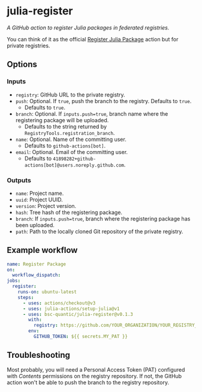 # julia-register

_A GitHub action to register Julia packages in federated registries._

You can think of it as the official [Register Julia Package](https://github.com/marketplace/actions/register-julia-package) action but for private registries.

## Options

### Inputs

- `registry`: GitHub URL to the private registry.
- `push`: Optional. If `true`, push the branch to the registry. Defaults to `true`.
  - Defaults to `true`.
- `branch`: Optional. If `inputs.push=true`, branch name where the registering package will be uploaded.
  - Defaults to the string returned by `RegistryTools.registration_branch`.
- `name`: Optional. Name of the committing user.
  - Defaults to `github-actions[bot]`.
- `email`: Optional. Email of the committing user.
  - Defaults to `41898282+github-actions[bot]@users.noreply.github.com`.

### Outputs

- `name`: Project name.
- `uuid`: Project UUID.
- `version`: Project version.
- `hash`: Tree hash of the registering package.
- `branch`: If `inputs.push=true`, branch where the registering package has been uploaded.
- `path`: Path to the locally cloned Git repository of the private registry.

## Example workflow

```yaml
name: Register Package
on:
  workflow_dispatch:
jobs:
  register:
    runs-on: ubuntu-latest
    steps:
      - uses: actions/checkout@v3
      - uses: julia-actions/setup-julia@v1
      - uses: bsc-quantic/julia-register@v0.1.3
        with:
          registry: https://github.com/YOUR_ORGANIZATION/YOUR_REGISTRY_REPO
        env:
          GITHUB_TOKEN: ${{ secrets.MY_PAT }}
```

## Troubleshooting

Most probably, you will need a Personal Access Token (PAT) configured with _Contents_ permissions on the registry repository. If not, the GitHub action won't be able to push the branch to the registry repository.
